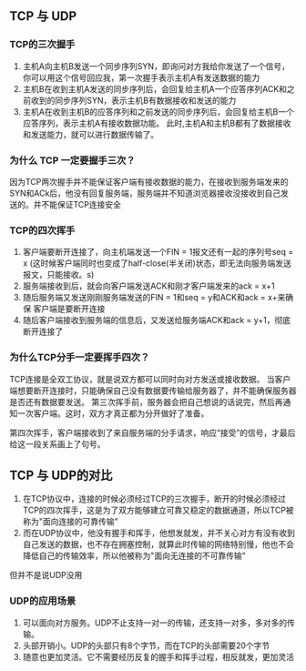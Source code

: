 ## TCP 与 UDP
### TCP的三次握手
1. 主机A向主机B发送一个同步序列SYN，即询问对方我给你发送了一个信号，你可以用这个信号回应我，第一次握手表示主机A有发送数据的能力
2. 主机B在收到主机A发送的同步序列后，会回复给主机A一个应答序列ACK和之前收到的同步序列SYN，表示主机B有数据接收和发送的能力
3. 主机A在收到主机B的应答序列和之前发送的同步序列后，会回复给主机B一个应答序列，表示主机A有接收数据功能。
此时,主机A和主机B都有了数据接收和发送能力，就可以进行数据传输了。

### 为什么 TCP 一定要握手三次？
因为TCP两次握手并不能保证客户端有接收数据的能力，在接收到服务端发来的SYN和ACk后，他没有回复服务端，服务端并不知道浏览器接收没接收到自己发送的。并不能保证TCP连接安全

### TCP的四次挥手
1. 客户端要断开连接了，向主机端发送一个FIN = 1报文还有一起的序列号seq = x   (这时候客户端同时也变成了half-close(半关闭)状态，即无法向服务端发送报文，只能接收。s)
2. 服务端接收到后，就会向客户端发送ACK和刚才客户端发来的ack = x+1
3. 随后服务端又发送刚刚服务端发送的FIN = 1和seq = y和ACK和ack = x+来确保  客户端是要断开连接
4. 随后客户端接收到服务端的信息后，又发送给服务端ACK和ack = y+1，彻底断开连接了

### 为什么TCP分手一定要挥手四次？

TCP连接是全双工协议，就是说双方都可以同时向对方发送或接收数据。
当客户端想要断开连接时，只能确保自己没有数据要传输给服务器了，并不能确保服务器是否还有数据要发送。
第三次挥手前，服务器会把自己想说的话说完，然后再通知一次客户端。这时，双方才真正都为分开做好了准备。

第四次挥手，客户端接收到了来自服务端的分手请求，响应“接受”的信号，才最后给这一段关系画上了句号。


## TCP 与 UDP的对比
1. 在TCP协议中，连接的时候必须经过TCP的三次握手，断开的时候必须经过TCP的四次挥手，这是为了双方能够建立可靠又稳定的数据通道，所以TCP被称为"面向连接的可靠传输"
2. 而在UDP协议中，他没有握手和挥手，他想发就发，并不关心对方有没有收到自己发送的数据，也不存在拥塞控制，就算此时传输的网络特别慢，他也不会降低自己的传输效率，所以他被称为"面向无连接的不可靠传输"

但并不是说UDP没用
### UDP的应用场景
1. 可以面向对方服务。UDP不止支持一对一的传输，还支持一对多，多对多的传输。
2. 头部开销小。UDP的头部只有8个字节，而在TCP的头部需要20个字节
3. 随意也更加灵活。它不需要经历反复的握手和挥手过程，相反就发，更加灵活